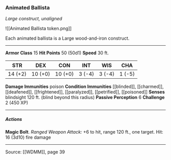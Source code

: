 ### Animated Ballista
_Large construct, unaligned_

![[Animated Ballista token.png]]

Each animated ballista is a Large wood-and-iron construct.






---

**Armor Class** 15
**Hit Points** 50 (50d1)
**Speed** 30 ft.

| STR     | DEX     | CON     | INT     | WIS     | CHA     |
|---------|---------|---------|---------|---------|---------|
| 14 (+2) | 10 (+0) | 10 (+0) | 3 (-4) | 3 (-4) | 1 (-5) |

**Damage Immunities** poison
**Condition Immunities** [[blinded]], [[charmed]], [[deafened]], [[frightened]], [[paralyzed]], [[petrified]], [[poisoned]]
**Senses** blindsight 120 ft. (blind beyond this radius)
**Passive Perception** 6
**Challenge** 2 (450 XP)

---

##### Actions
**Magic Bolt**. _Ranged Weapon Attack:_ +6 to hit, range 120 ft., one target. Hit: 16 (3d10) fire damage


---

Source: [[WDMM]], page 39